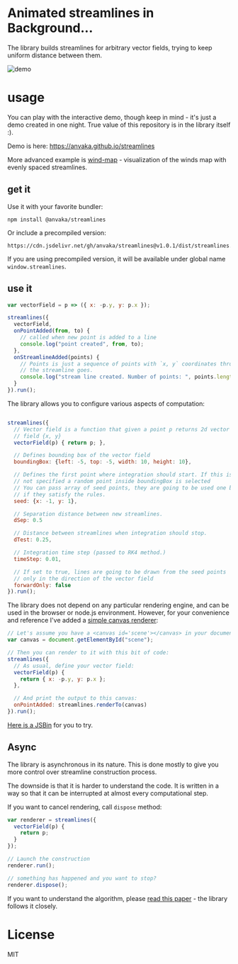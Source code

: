 # Animated streamlines in Background...

The library builds streamlines for arbitrary vector fields, trying to keep uniform distance
between them.

![demo](https://i.imgur.com/dC5cN8P.gif)

# usage

You can play with the interactive demo, though keep in mind - it's just a demo created in one night.
True value of this repository is in the library itself :).

Demo is here: https://anvaka.github.io/streamlines

More advanced example is [wind-map](https://anvaka.github.io/wind-lines/) - visualization of the winds
map with evenly spaced streamlines.

## get it

Use it with your favorite bundler:

```
npm install @anvaka/streamlines
```

Or include a precompiled version:

```
https://cdn.jsdelivr.net/gh/anvaka/streamlines@v1.0.1/dist/streamlines.min.js
```

If you are using precompiled version, it will be available under global name `window.streamlines`.

## use it

```js
var vectorField = p => ({ x: -p.y, y: p.x });

streamlines({
  vectorField,
  onPointAdded(from, to) {
    // called when new point is added to a line
    console.log("point created", from, to);
  },
  onStreamlineAdded(points) {
    // Points is just a sequence of points with `x, y` coordinates through which
    // the streamline goes.
    console.log("stream line created. Number of points: ", points.length);
  }
}).run();
```

The library allows you to configure various aspects of computation:

```js

streamlines({
  // Vector field is a function that given a point p returns 2d vector
  // field {x, y}
  vectorField(p) { return p; },

  // Defines bounding box of the vector field
  boundingBox: {left: -5, top: -5, width: 10, height: 10},

  // Defines the first point where integration should start. If this is
  // not specified a random point inside boundingBox is selected
  // You can pass array of seed points, they are going to be used one by one
  // if they satisfy the rules.
  seed: {x: -1, y: 1},

  // Separation distance between new streamlines.
  dSep: 0.5

  // Distance between streamlines when integration should stop.
  dTest: 0.25,

  // Integration time step (passed to RK4 method.)
  timeStep: 0.01,

  // If set to true, lines are going to be drawn from the seed points
  // only in the direction of the vector field
  forwardOnly: false
}).run();
```

The library does not depend on any particular rendering engine, and can be used in the
browser or node.js environment. However, for your convenience and reference I've added
a [simple canvas renderer](https://github.com/anvaka/streamlines/blob/master/lib/renderTo.js):

```js
// Let's assume you have a <canvas id='scene'></canvas> in your document:
var canvas = document.getElementById("scene");

// Then you can render to it with this bit of code:
streamlines({
  // As usual, define your vector field:
  vectorField(p) {
    return { x: -p.y, y: p.x };
  },

  // And print the output to this canvas:
  onPointAdded: streamlines.renderTo(canvas)
}).run();
```

[Here is a JSBin](http://jsbin.com/miwuyav/edit?html,js,output) for you to try.

## Async

The library is asynchronous in its nature. This is done mostly to give you more control
over streamline construction process.

The downside is that it is harder to understand the code. It is written in a way so that
it can be interrupted at almost every computational step.

If you want to cancel rendering, call `dispose` method:

```js
var renderer = streamlines({
  vectorField(p) {
    return p;
  }
});

// Launch the construction
renderer.run();

// something has happened and you want to stop?
renderer.dispose();
```

If you want to understand the algorithm, please [read this paper](http://web.cs.ucdavis.edu/~ma/SIGGRAPH02/course23/notes/papers/Jobard.pdf) - the library follows it closely.

# License

MIT
